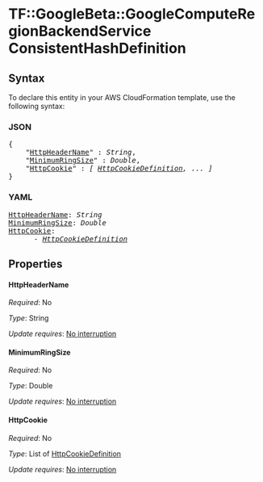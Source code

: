 # TF::GoogleBeta::GoogleComputeRegionBackendService ConsistentHashDefinition

## Syntax

To declare this entity in your AWS CloudFormation template, use the following syntax:

### JSON

<pre>
{
    "<a href="#httpheadername" title="HttpHeaderName">HttpHeaderName</a>" : <i>String</i>,
    "<a href="#minimumringsize" title="MinimumRingSize">MinimumRingSize</a>" : <i>Double</i>,
    "<a href="#httpcookie" title="HttpCookie">HttpCookie</a>" : <i>[ <a href="httpcookiedefinition.md">HttpCookieDefinition</a>, ... ]</i>
}
</pre>

### YAML

<pre>
<a href="#httpheadername" title="HttpHeaderName">HttpHeaderName</a>: <i>String</i>
<a href="#minimumringsize" title="MinimumRingSize">MinimumRingSize</a>: <i>Double</i>
<a href="#httpcookie" title="HttpCookie">HttpCookie</a>: <i>
      - <a href="httpcookiedefinition.md">HttpCookieDefinition</a></i>
</pre>

## Properties

#### HttpHeaderName

_Required_: No

_Type_: String

_Update requires_: [No interruption](https://docs.aws.amazon.com/AWSCloudFormation/latest/UserGuide/using-cfn-updating-stacks-update-behaviors.html#update-no-interrupt)

#### MinimumRingSize

_Required_: No

_Type_: Double

_Update requires_: [No interruption](https://docs.aws.amazon.com/AWSCloudFormation/latest/UserGuide/using-cfn-updating-stacks-update-behaviors.html#update-no-interrupt)

#### HttpCookie

_Required_: No

_Type_: List of <a href="httpcookiedefinition.md">HttpCookieDefinition</a>

_Update requires_: [No interruption](https://docs.aws.amazon.com/AWSCloudFormation/latest/UserGuide/using-cfn-updating-stacks-update-behaviors.html#update-no-interrupt)

